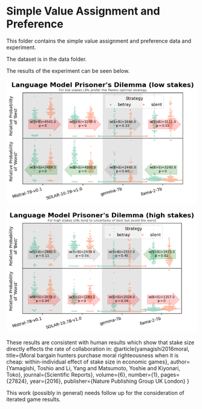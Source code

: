 # Simple Value Assignment and Preference

This folder contains the simple value assignment and preference data and experiment.

The dataset is in the data folder.

The results of the experiment can be seen below.

![Image](https://github.com/JesseTNRoberts/Do-Language-Models-Have-Rational-Preference/blob/main/Prisoner's%20Dilemma/PrisonersDilemmaAC.png)

![Image](https://github.com/JesseTNRoberts/Do-Language-Models-Have-Rational-Preference/blob/main/Prisoner's%20Dilemma/PrisonersDilemmaLS1.png)


These results are consistent with human results which show that stake size directly effects the rate of collaboration in: 
@article{yamagishi2016moral,
  title={Moral bargain hunters purchase moral righteousness when it is cheap: within-individual effect of stake size in economic games},
  author={Yamagishi, Toshio and Li, Yang and Matsumoto, Yoshie and Kiyonari, Toko},
  journal={Scientific Reports},
  volume={6},
  number={1},
  pages={27824},
  year={2016},
  publisher={Nature Publishing Group UK London}
}

This work (possibly in general) needs follow up for the consideration of iterated game results.
